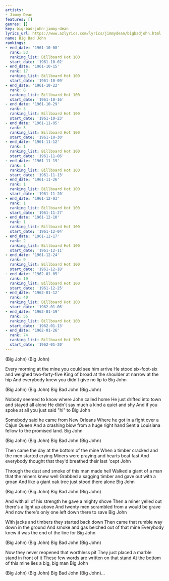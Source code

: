 ```yaml
---
artists:
- Jimmy Dean
features: []
genres: []
key: big-bad-john-jimmy-dean
lyrics_url: https://www.azlyrics.com/lyrics/jimmydean/bigbadjohn.html
name: Big Bad John
rankings:
- end_date: '1961-10-08'
  rank: 53
  ranking_list: Billboard Hot 100
  start_date: '1961-10-02'
- end_date: '1961-10-15'
  rank: 17
  ranking_list: Billboard Hot 100
  start_date: '1961-10-09'
- end_date: '1961-10-22'
  rank: 8
  ranking_list: Billboard Hot 100
  start_date: '1961-10-16'
- end_date: '1961-10-29'
  rank: 3
  ranking_list: Billboard Hot 100
  start_date: '1961-10-23'
- end_date: '1961-11-05'
  rank: 3
  ranking_list: Billboard Hot 100
  start_date: '1961-10-30'
- end_date: '1961-11-12'
  rank: 1
  ranking_list: Billboard Hot 100
  start_date: '1961-11-06'
- end_date: '1961-11-19'
  rank: 1
  ranking_list: Billboard Hot 100
  start_date: '1961-11-13'
- end_date: '1961-11-26'
  rank: 1
  ranking_list: Billboard Hot 100
  start_date: '1961-11-20'
- end_date: '1961-12-03'
  rank: 1
  ranking_list: Billboard Hot 100
  start_date: '1961-11-27'
- end_date: '1961-12-10'
  rank: 1
  ranking_list: Billboard Hot 100
  start_date: '1961-12-04'
- end_date: '1961-12-17'
  rank: 2
  ranking_list: Billboard Hot 100
  start_date: '1961-12-11'
- end_date: '1961-12-24'
  rank: 9
  ranking_list: Billboard Hot 100
  start_date: '1961-12-18'
- end_date: '1962-01-05'
  rank: 19
  ranking_list: Billboard Hot 100
  start_date: '1961-12-25'
- end_date: '1962-01-12'
  rank: 40
  ranking_list: Billboard Hot 100
  start_date: '1962-01-06'
- end_date: '1962-01-19'
  rank: 55
  ranking_list: Billboard Hot 100
  start_date: '1962-01-13'
- end_date: '1962-01-26'
  rank: 74
  ranking_list: Billboard Hot 100
  start_date: '1962-01-20'
---
```


(Big John)
(Big John)

Every morning at the mine you could see him arrive
He stood six-foot-six and weighed two-forty-five
King of broad at the shoulder at narrow at the hip
And everybody knew you didn't give no lip to Big John

(Big John)
(Big John)
Big Bad John
(Big John)

Nobody seemed to know where John called home
He just drifted into town and stayed all alone
He didn't say much a kind a quiet and shy
And if you spoke at all you just said "hi" to Big John

Somebody said he came from New Orleans
Where he got in a fight over a Cajun Queen
And a crashing blow from a huge right hand
Sent a Louisiana fellow to the promised land. Big John

(Big John)
(Big John)
Big Bad John
(Big John)

Then came the day at the bottom of the mine
When a timber cracked and the men started crying
Miners were praying and hearts beat fast
And everybody thought that they'd breathed their last 'cept John

Through the dust and smoke of this man made hell
Walked a giant of a man that the miners knew well
Grabbed a sagging timber and gave out with a groan
And like a giant oak tree just stood there alone
Big John

(Big John)
(Big John)
Big Bad John
(Big John)

And with all of his strength he gave a mighty shove
Then a miner yelled out there's a light up above
And twenty men scrambled from a would be grave
And now there's only one left down there to save
Big John

With jacks and timbers they started back down
Then came that rumble way down in the ground
And smoke and gas belched out of that mine
Everybody knew it was the end of the line for Big John

(Big John)
(Big John)
Big Bad John
(Big John)

Now they never reopened that worthless pit
They just placed a marble stand in front of it
These few words are written on that stand
At the bottom of this mine lies a big, big man
Big John

(Big John)
(Big John)
Big Bad John
(Big John)...



